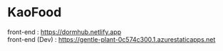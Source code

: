 # KaoFood
front-end        :   https://dormhub.netlify.app  
front-end (Dev)  :   https://gentle-plant-0c574c300.1.azurestaticapps.net  
